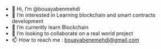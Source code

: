 - 👋 Hi, I’m @bouayabenmehdi
- 👀 I’m interested in Learning blockchain and smart contracts development
- 🌱 I’m currently learn Blockchain
- 💞️ I’m looking to collaborate on a real world project
- 📫 How to reach me : bouayabenemehdi@gmail.com

<!---
bouayabenmehdi/bouayabenmehdi is a ✨ special ✨ repository because its `README.md` (this file) appears on your GitHub profile.
You can click the Preview link to take a look at your changes.
--->
